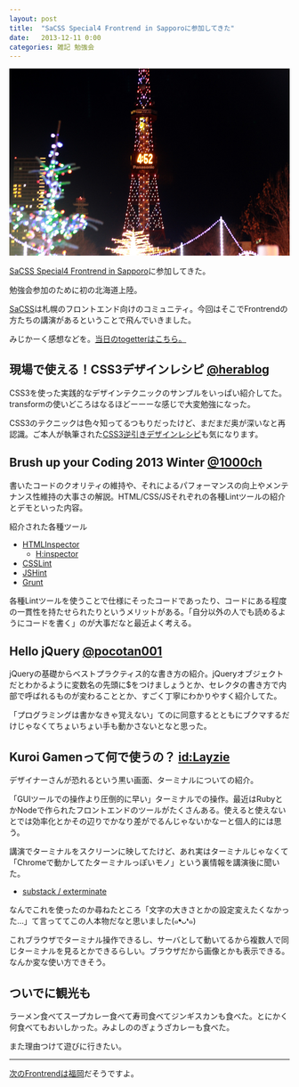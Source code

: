 ```yaml
---
layout: post
title:  "SaCSS Special4 Frontrend in Sapporoに参加してきた"
date:   2013-12-11 0:00
categories: 雑記 勉強会
---
```


![/img/photo/2013-12-11.jpg](/img/photo/2013-12-11.jpg)

[SaCSS Special4 Frontrend in Sapporo](http://sacss.net/special04/)に参加してきた。


勉強会参加のために初の北海道上陸。

[SaCSS](http://sacss.net/)は札幌のフロントエンド向けのコミュニティ。今回はそこでFrontrendの方たちの講演があるということで飛んでいきました。

みじかーく感想などを。[当日のtogetterはこちら。](http://togetter.com/li/601244)

## 現場で使える！CSS3デザインレシピ [@herablog](https://twitter.com/herablog)

CSS3を使った実践的なデザインテクニックのサンプルをいっぱい紹介してた。transformの使いどころはなるほどーーーな感じで大変勉強になった。

CSS3のテクニックは色々知ってるつもりだったけど、まだまだ奥が深いなと再認識。ご本人が執筆された[CSS3逆引きデザインレシピ](http://books.shoeisha.co.jp/book/b109516.html)も気になります。


## Brush up your Coding 2013 Winter [@1000ch](https://twitter.com/1000ch)

書いたコードのクオリティの維持や、それによるパフォーマンスの向上やメンテナンス性維持の大事さの解説。HTML/CSS/JSそれぞれの各種Lintツールの紹介とデモといった内容。

紹介された各種ツール

* [HTMLInspector](https://github.com/philipwalton/html-inspector)
    * [H:inspector](https://chrome.google.com/webstore/detail/hinspector/poeiekompeckjdiigdamalgoahpldgbp)
* [CSSLint](https://github.com/stubbornella/csslint)
* [JSHint](http://jshint.com/)
* [Grunt](http://gruntjs.com)

各種Lintツールを使うことで仕様にそったコードであったり、コードにある程度の一貫性を持たせられたりというメリットがある。「自分以外の人でも読めるようにコードを書く」のが大事だなと最近よく考える。


## Hello jQuery [@pocotan001](https://twitter.com/pocotan001)


jQueryの基礎からベストプラクティス的な書き方の紹介。jQueryオブジェクトだとわかるように変数名の先頭に$をつけましょうとか、セレクタの書き方で内部で呼ばれるものが変わることとか、すごく丁寧にわかりやすく紹介してた。

「プログラミングは書かなきゃ覚えない」てのに同意するとともにブクマするだけじゃなくてちょいちょい手も動かさないとなと思った。


## Kuroi Gamenって何で使うの？ [id:Layzie](http://layzie.hatenablog.com/about)

デザイナーさんが恐れるという黒い画面、ターミナルについての紹介。

「GUIツールでの操作より圧倒的に早い」ターミナルでの操作。最近はRubyとかNodeで作られたフロントエンドのツールがたくさんある。使えると使えないとでは効率化とかその辺りでかなり差がでるんじゃないかなーと個人的には思う。

講演でターミナルをスクリーンに映してたけど、あれ実はターミナルじゃなくて「Chromeで動かしてたターミナルっぽいモノ」という裏情報を講演後に聞いた。

* [substack / exterminate](https://github.com/substack/exterminate)

なんでこれを使ったのか尋ねたところ「文字の大きさとかの設定変えたくなかった…」て言っててこの人本物だなと思いました(๑❛ᴗ❛๑)

これブラウザでターミナル操作できるし、サーバとして動いてるから複数人で同じターミナルを見るとかできるらしい。ブラウザだから画像とかも表示できる。なんか変な使い方できそう。


## ついでに観光も

ラーメン食べてスープカレー食べて寿司食べてジンギスカンも食べた。とにかく何食べてもおいしかった。みよしののぎょうざカレーも食べた。

また理由つけて遊びに行きたい。

---

[次のFrontrendは福岡](http://frontendfrogs.org/frontrend/)だそうですよ。
